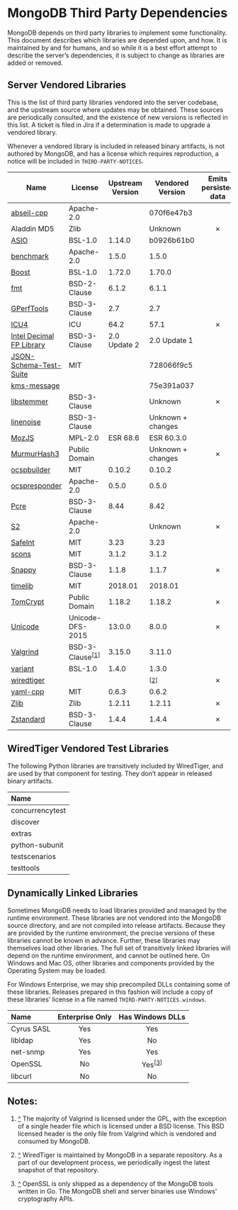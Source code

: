 # MongoDB Third Party Dependencies

MongoDB depends on third party libraries to implement some
functionality. This document describes which libraries are depended
upon, and how. It is maintained by and for humans, and so while it is a
best effort attempt to describe the server’s dependencies, it is subject
to change as libraries are added or removed.

## Server Vendored Libraries

This is the list of third party libraries vendored into the server
codebase, and the upstream source where updates may be obtained. These
sources are periodically consulted, and the existence of new versions is
reflected in this list. A ticket is filed in Jira if a determination is
made to upgrade a vendored library.

Whenever a vendored library is included in released binary artifacts, is
not authored by MongoDB, and has a license which requires reproduction,
a notice will be included in
`THIRD-PARTY-NOTICES`.

| Name                       | License           | Upstream Version | Vendored Version  | Emits persisted data | Distributed in Release Binaries |
| ---------------------------| ----------------- | ---------------- | ------------------| :------------------: | :-----------------------------: |
| [abseil-cpp]               | Apache-2.0        |                  | 070f6e47b3        |                      |                ✗                |
| Aladdin MD5                | Zlib              |                  | Unknown           |          ✗           |                ✗                |
| [ASIO]                     | BSL-1.0           | 1.14.0           | b0926b61b0        |                      |                ✗                |
| [benchmark]                | Apache-2.0        | 1.5.0            | 1.5.0             |                      |                                 |
| [Boost]                    | BSL-1.0           | 1.72.0           | 1.70.0            |                      |                ✗                |
| [fmt]                      | BSD-2-Clause      | 6.1.2            | 6.1.1             |                      |                ✗                |
| [GPerfTools]               | BSD-3-Clause      | 2.7              | 2.7               |                      |                ✗                |
| [ICU4]                     | ICU               | 64.2             | 57.1              |          ✗           |                ✗                |
| [Intel Decimal FP Library] | BSD-3-Clause      | 2.0 Update 2     | 2.0 Update 1      |                      |                ✗                |
| [JSON-Schema-Test-Suite]   | MIT               |                  | 728066f9c5        |                      |                                 |
| [kms-message]              |                   |                  | 75e391a037        |                      |                ✗                |
| [libstemmer]               | BSD-3-Clause      |                  | Unknown           |          ✗           |                ✗                |
| [linenoise]                | BSD-3-Clause      |                  | Unknown + changes |                      |                ✗                |
| [MozJS]                    | MPL-2.0           | ESR 68.6         | ESR 60.3.0        |                      |                ✗                |
| [MurmurHash3]              | Public Domain     |                  | Unknown + changes |          ✗           |                ✗                |
| [ocspbuilder]              | MIT               | 0.10.2           | 0.10.2            |                      |                                 |
| [ocspresponder]            | Apache-2.0        | 0.5.0            | 0.5.0             |                      |                                 |
| [Pcre]                     | BSD-3-Clause      | 8.44             | 8.42              |                      |                ✗                |
| [S2]                       | Apache-2.0        |                  | Unknown           |          ✗           |                ✗                |
| [SafeInt]                  | MIT               | 3.23             | 3.23              |                      |                                 |
| [scons]                    | MIT               | 3.1.2            | 3.1.2             |                      |                                 |
| [Snappy]                   | BSD-3-Clause      | 1.1.8            | 1.1.7             |          ✗           |                ✗                |
| [timelib]                  | MIT               | 2018.01          | 2018.01           |                      |                ✗                |
| [TomCrypt]                 | Public Domain     | 1.18.2           | 1.18.2            |          ✗           |                ✗                |
| [Unicode]                  | Unicode-DFS-2015  | 13.0.0           | 8.0.0             |          ✗           |                ✗                |
| [Valgrind]                 | BSD-3-Clause<sup>\[<a href="#note_vg" id="ref_vg">1</a>]</sup> | 3.15.0 | 3.11.0 | |             ✗                |
| [variant]                  | BSL-1.0           | 1.4.0            | 1.3.0             |                      |                ✗                |
| [wiredtiger]               |                   |                  | <sup>\[<a href="#note_wt" id="ref_wt">2</a>]</sup> | ✗ |  ✗                |
| [yaml-cpp]                 | MIT               | 0.6.3            | 0.6.2             |                      |                ✗                |
| [Zlib]                     | Zlib              | 1.2.11           | 1.2.11            |          ✗           |                ✗                |
| [Zstandard]                | BSD-3-Clause      | 1.4.4            | 1.4.4             |          ✗           |                ✗                |

[abseil-cpp]: https://github.com/abseil/abseil-cpp
[ASIO]: https://github.com/chriskohlhoff/asio
[benchmark]: https://github.com/google/benchmark
[Boost]: http://www.boost.org/
[fmt]: http://fmtlib.net/
[GPerfTools]: https://github.com/gperftools/gperftools
[ICU4]: http://site.icu-project.org/download/
[Intel Decimal FP Library]: https://software.intel.com/en-us/articles/intel-decimal-floating-point-math-library
[JSON-Schema-Test-Suite]: https://github.com/json-schema-org/JSON-Schema-Test-Suite
[kms-message]: https://github.com/mongodb-labs/kms-message
[libstemmer]: https://github.com/snowballstem/snowball
[linenoise]: https://github.com/antirez/linenoise
[MozJS]: https://www.mozilla.org/en-US/security/known-vulnerabilities/firefox-esr
[MurmurHash3]: https://github.com/aappleby/smhasher/blob/master/src/MurmurHash3.cpp
[ocspbuilder]: https://github.com/wbond/ocspbuilder
[ocspresponder]: https://github.com/threema-ch/ocspresponder
[Pcre]: http://www.pcre.org/
[S2]: https://github.com/google/s2geometry
[SafeInt]: https://github.com/dcleblanc/SafeInt
[scons]: https://github.com/SCons/scons
[Snappy]: https://github.com/google/snappy/releases
[timelib]: https://github.com/derickr/timelib
[TomCrypt]: https://github.com/libtom/libtomcrypt/releases
[Unicode]: http://www.unicode.org/versions/enumeratedversions.html
[Valgrind]: http://valgrind.org/downloads/current.html
[variant]: https://github.com/mpark/variant
[wiredtiger]: https://github.com/wiredtiger/wiredtiger
[yaml-cpp]: https://github.com/jbeder/yaml-cpp/releases
[Zlib]: https://zlib.net/
[Zstandard]: https://github.com/facebook/zstd

## WiredTiger Vendored Test Libraries

The following Python libraries are transitively included by WiredTiger,
and are used by that component for testing. They don’t appear in
released binary artifacts.

| Name            |
| :-------------- |
| concurrencytest |
| discover        |
| extras          |
| python-subunit  |
| testscenarios   |
| testtools       |

## Dynamically Linked Libraries

Sometimes MongoDB needs to load libraries provided and managed by the
runtime environment. These libraries are not vendored into the MongoDB
source directory, and are not compiled into release artifacts. Because
they are provided by the runtime environment, the precise versions of
these libraries cannot be known in advance. Further, these libraries may
themselves load other libraries. The full set of transitively linked
libraries will depend on the runtime environment, and cannot be outlined
here. On Windows and Mac OS, other libraries and components provided by
the Operating System may be loaded.

For Windows Enterprise, we may ship precompiled DLLs containing some of
these libraries. Releases prepared in this fashion will include a copy
of these libraries’ license in a file named
`THIRD-PARTY-NOTICES.windows`.

| Name       | Enterprise Only | Has Windows DLLs |
| :--------- | :-------------: | :--------------: |
| Cyrus SASL |       Yes       |     Yes          |
| libldap    |       Yes       |     No           |
| net-snmp   |       Yes       |     Yes          |
| OpenSSL    |       No        |     Yes<sup>\[<a href="#note_ssl" id="ref_ssl">3</a>]</sup>    |
| libcurl    |       No        |     No           |


## Notes:

1. <a id="note_vg" href="#ref_vg">^</a>
    The majority of Valgrind is licensed under the GPL, with the exception of a single
    header file which is licensed under a BSD license. This BSD licensed header is the only
    file from Valgrind which is vendored and consumed by MongoDB.

2. <a id="note_wt" href="#ref_wt">^</a>
    WiredTiger is maintained by MongoDB in a separate repository. As a part of our
    development process, we periodically ingest the latest snapshot of that repository.

3. <a id="note_ssl" href="#ref_ssl">^</a>
    OpenSSL is only shipped as a dependency of the MongoDB tools written in Go. The MongoDB
    shell and server binaries use Windows’ cryptography APIs.
